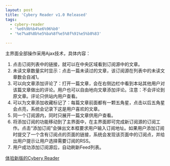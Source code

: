 ```yaml
---
layout: post
title: 'Cybery Reader v1.0 Released'
tags:
  - cybery-reader
  - '%e6%9b%b4%e6%96%b0'
  - '%e7%a8%8b%e5%ba%8f%e5%8f%91%e5%b8%83'

---
```


主界面全部操作采用Ajax技术，具体内容：
<ol>
	<li>点击订阅列表中的链接，就可以在中央区域看到订阅源中的文章。</li>
	<li>未读文章数量实时显示：点击一篇未读过的文章，该订阅源在列表中的未读文章数会自减1。</li>
	<li>可以向文章添加评论了：打开一篇文章，会在右侧边栏中看到本站其他用户对该篇文章做出的评论。用户也可以自由地向文章添加评论。注意：不会评论到原文章。评论只供站内用户查看。</li>
	<li>可以为文章添加收藏标记了：每篇文章前面都有一颗五角星，点击以后五角星会点亮，系统会记录下这是用户喜欢的文章。</li>
	<li>同一个订阅源内，同时只展开一篇文章供用户查看。</li>
	<li>将添加订阅的功能移动到了主界面中，在主界面即可完成新订阅源的订阅工作。点击“添加订阅”会弹出文本框要求用户输入订阅地址。如果用户添加订阅时提交了一个含有订阅点的页面的链接，系统会发现该页面中的订阅点，并给出用户提示让用户选择需要订阅的RSS。</li>
	<li>用户成功添加订阅源后，自动刷新Feed列表。</li>
</ol>

<a href="http://www.pureweber.com/cybery-reader/">体验新版的Cybery Reader</a>
